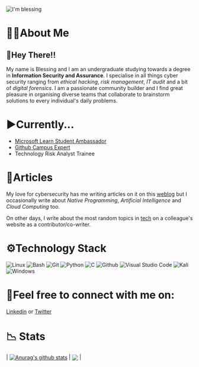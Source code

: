 
![I'm blessing](https://user-images.githubusercontent.com/75522169/169711855-104f408b-99e8-42aa-b00c-49fcf867a0b1.png)

# 👨🏾About Me

## 👋Hey There!! 

My name is Blessing and I am an undergraduate studying towards a degree in **Information Security and Assurance**. I specialise in all things cyber security ranging from *ethical hacking*, *risk management*, *IT audit* and a bit of *digital forensics*. I am a passionate community builder and I find great pleasure in organising diverse teams that collaborate to brainstorm solutions to every individual's daily problems. 

# ▶Currently...

  - [Microsoft Learn Student Ambassador](https://studentambassadors.microsoft.com/en-US/studentambassadors/profile/2f30bc0e-b1c8-4c5b-b71e-7ca9ce5dc50f)
  - [Github Campus Expert](https://githubcampus.expert/blessing-mufaro/)
  - Technology Risk Analyst Trainee
  
# 📜Articles

My love for cybersecurity has me writing articles on it on this [weblog](https://thecyberstash.hashnode.dev/) but I occasionally write about *Native Programming*, *Artificial Intelligence* and *Cloud Computing* too.

On other days, I write about the most random topics in [tech](http://www.tzperspective.com/index.php/author/blessing/) on a colleague's website as a contributor/co-writer.
    
# ⚙Technology Stack

![Linux](https://img.shields.io/badge/Linux-FCC624?style=for-the-badge&logo=linux&logoColor=black)
![Bash](https://img.shields.io/badge/GNU%20Bash-4EAA25?style=for-the-badge&logo=GNU%20Bash&logoColor=white)
![Git](https://img.shields.io/badge/GIT-E44C30?style=for-the-badge&logo=git&logoColor=white)
![Python](https://img.shields.io/badge/python-3670A0?style=for-the-badge&logo=python&logoColor=ffdd54)
![C](https://img.shields.io/badge/C-00599C?style=for-the-badge&logo=c&logoColor=white)
![Github](https://img.shields.io/badge/GitHub-100000?style=for-the-badge&logo=github&logoColor=white)
![Visual Studio Code](https://img.shields.io/badge/Visual%20Studio%20Code-0078d7.svg?style=for-the-badge&logo=visual-studio-code&logoColor=white)
![Kali](https://img.shields.io/badge/Kali_Linux-557C94?style=for-the-badge&logo=kali-linux&logoColor=white)
![Windows](https://img.shields.io/badge/Windows-0078D6?style=for-the-badge&logo=windows&logoColor=white)


# 🔗Feel free to connect with me on:
 
 [Linkedin](https://www.linkedin.com/in/blessing-mufaro-kashava/) or [Twitter](https://twitter.com/blessing_mufaro)

# 📉 Stats

| <a href="https://github.com/anuraghazra/github-readme-stats"><img align="center" src="https://github-readme-stats.vercel.app/api?username=blessing-mufaro&show_icons=true&include_all_commits=true&theme=buefy&hide_border=true" alt="Anurag's github stats" /></a> | <a href="https://github.com/anuraghazra/github-readme-stats"><img align="center" src="https://github-readme-stats.vercel.app/api/top-langs/?username=blessing-mufaro&layout=compact&theme=buefy&hide_border=true" /></a> |
